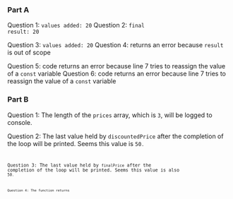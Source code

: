 ### Part A
Question 1: <code>values added: 20</code>
Question 2: <code>final result: 20</code>

Question 3: <code>values added: 20</code>
Question 4: returns an error because <code>result</code> is out of scope

Question 5: code returns an error because line 7 tries to reassign the value of a <code>const</code> variable
Question 6: code returns an error because line 7 tries to reassign the value of a <code>const</code> variable

### Part B
Question 1: The length of the <code>prices</code> array, which is <code>3</code>, will be logged to console.

Question 2: The last value held by <code>discountedPrice</code> after the completion of the loop will be printed. Seems this value is <code>50<code>. 

Question 3: The last value held by <code>finalPrice</code> after the completion of the loop will be printed. Seems this value is also <code>50<code>. 

Question 4: The function returns